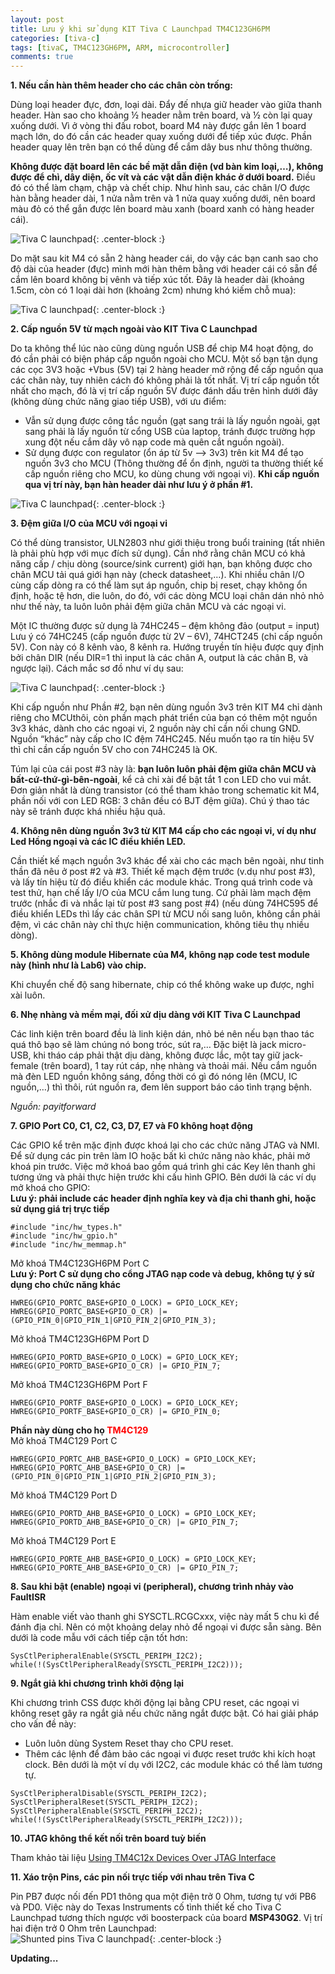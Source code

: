```yaml
---
layout: post
title: Lưu ý khi sử dụng KIT Tiva C Launchpad TM4C123GH6PM
categories: [tiva-c]
tags: [tivaC, TM4C123GH6PM, ARM, microcontroller]
comments: true
---
```


**1. Nếu cần hàn thêm header cho các chân còn trống:**

Dùng loại header đực, đơn, loại dài. Đẩy đế nhựa giữ header vào giữa thanh header.
Hàn sao cho khoảng ½ header nằm trên board, và ½ còn lại quay xuống dưới.
Vì ở vòng thi đấu robot, board M4 này được gắn lên 1 board mạch lớn, do đó cần các header quay xuống dưới để tiếp xúc được.
Phần header quay lên trên bạn có thể dùng để cắm dây bus như thông thường.

**Không được đặt board lên các bề mặt dẫn điện (vd bàn kim loại,…), không được để chì, dây diện, ốc vít và các vật dẫn điện khác ở dưới board.** Điều đó có thể làm chạm, chập và chết chip.
Như hình sau, các chân I/O được hàn bằng header dài, 1 nửa nằm trên và 1 nửa quay xuống dưới, nên board màu đỏ có thể gắn được lên board màu xanh (board xanh có hàng header cái).

![Tiva C launchpad](/img/luu-y-khi-dung-launchpad/Tiva-C-launchpad-1.jpg){: .center-block :}

Do mặt sau kit M4 có sẵn 2 hàng header cái, do vậy các bạn canh sao cho độ dài của header (đực) mình mới hàn thêm bằng với header cái có sẵn để cắm lên board không bị vênh và tiếp xúc tốt.
Đây là header dài (khoảng 1.5cm, còn có 1 loại dài hơn (khoảng 2cm) nhưng khó kiếm chỗ mua):

![Tiva C launchpad](/img/luu-y-khi-dung-launchpad/Tiva-C-launchpad-2.jpg){: .center-block :}

**2. Cấp nguồn 5V từ mạch ngoài vào KIT Tiva C Launchpad**

Do ta không thể lúc nào cũng dùng nguồn USB để chip M4 hoạt động, do đó cần phải có biện pháp cấp nguồn ngoài cho MCU. Một số bạn tận dụng các cọc 3V3 hoặc +Vbus (5V) tại 2 hàng header mở rộng để cấp nguồn qua các chân này, tuy nhiên cách đó không phải là tốt nhất.
Vị trí cấp nguồn tốt nhất cho mạch, đó là vị trí cấp nguồn 5V được đánh dấu trên hình dưới đây (không dùng chức năng giao tiếp USB), với ưu điểm:
* Vẫn sử dụng được công tắc nguồn (gạt sang trái là lấy nguồn ngoài, gạt sang phải là lấy nguồn từ cổng USB của laptop, tránh được trường hợp xung đột nếu cắm dây vô nạp code mà quên cắt nguồn ngoài).
* Sử dụng được con regulator (ổn áp từ 5v –> 3v3) trên kit M4 để tạo nguồn 3v3 cho MCU (Thông thường để ổn định, người ta thường thiết kế cấp nguồn riêng cho MCU, ko dùng chung với ngoại vi).
**Khi cấp nguồn qua vị trí này, bạn hàn header dài như lưu ý ở phần #1.**

![Tiva C launchpad](/img/luu-y-khi-dung-launchpad/Tiva-C-launchpad-3.jpg){: .center-block :}

**3. Đệm giữa I/O của MCU với ngoại vi**

Có thể dùng transistor, ULN2803 như giới thiệu trong buổi training (tất nhiên là phải phù hợp với mục đích sử dụng).
Cần nhớ rằng chân MCU có khả năng cấp / chịu dòng (source/sink current) giới hạn, bạn không được cho chân MCU tải quá giới hạn này (check datasheet,…).
Khi nhiều chân I/O cùng cấp dòng ra có thể làm sụt áp nguồn, chip bị reset, chạy không ổn định, hoặc tệ hơn, die luôn, do đó, với các dòng MCU loại chân dán nhỏ nhỏ như thế này, ta luôn luôn phải đệm giữa chân MCU và các ngoại vi.

Một IC thường được sử dụng là 74HC245 – đệm không đảo (output = input)
Lưu ý có 74HC245 (cấp nguồn được từ 2V – 6V), 74HCT245 (chỉ cấp nguồn 5V). Con này có 8 kênh vào, 8 kênh ra. Hướng truyền tín hiệu được quy định bởi chân DIR (nếu DIR=1 thì input là các chân A, output là các chân B, và ngược lại).
Cách mắc sơ đồ như ví dụ sau:

![Tiva C launchpad](/img/luu-y-khi-dung-launchpad/Tiva-C-launchpad-4.png){: .center-block :}

Khi cấp nguồn như Phần #2, bạn nên dùng nguồn 3v3 trên KIT M4 chỉ dành riêng cho MCUthôi, còn phần mạch phát triển của bạn có thêm một nguồn 3v3 khác, dành cho các ngoại vi, 2 nguồn này chỉ cần nối chung GND.
Nguồn “khác” này cấp cho IC đệm 74HC245.
Nếu muốn tạo ra tín hiệu 5V thì chỉ cần cấp nguồn 5V cho con 74HC245 là OK.

Túm lại của cái post #3 này là: **bạn luôn luôn phải đệm giữa chân MCU và bất-cứ-thứ-gì-bên-ngoài**, kể cả chỉ xài để bật tắt 1 con LED cho vui mắt.
Đơn giản nhất là dùng transistor (có thể tham khảo trong schematic kit M4, phần nối với con LED RGB: 3 chân đều có BJT đệm giữa). Chú ý thao tác này sẽ tránh được khá nhiều hậu quả.

**4. Không nên dùng nguồn 3v3 từ KIT M4 cấp cho các ngoại vi, ví dụ như Led Hồng ngoại và các IC điều khiển LED.**

Cần thiết kế mạch nguồn 3v3 khác để xài cho các mạch bên ngoài, như tinh thần đã nêu ở post #2 và #3.
Thiết kế mạch đệm trước (v.dụ như post #3), và lấy tín hiệu từ đó điều khiển các module khác. Trong quá trình code và test thử, hạn chế lấy I/O của MCU cắm lung tung. Cứ phải làm mạch đệm trước (nhắc đi và nhắc lại từ post #3 sang post #4)
(nếu dùng 74HC595 để điều khiển LEDs thì lấy các chân SPI từ MCU nối sang luôn, không cần phải đệm, vì các chân này chỉ thực hiện communication, không tiêu thụ nhiều dòng).

**5. Không dùng module Hibernate của M4, không nạp code test module này (hình như là Lab6) vào chip.**

Khi chuyển chế độ sang hibernate, chip có thể không wake up được, nghỉ xài luôn.

**6. Nhẹ nhàng và mềm mại, đối xử dịu dàng với KIT Tiva C Launchpad**

Các linh kiện trên board đều là linh kiện dán, nhỏ bé nên nếu bạn thao tác quá thô bạo sẽ làm chúng nó bong tróc, sút ra,…
Đặc biệt là jack micro-USB, khi tháo cáp phải thật dịu dàng, không được lắc, một tay giữ jack-female (trên board), 1 tay rút cáp, nhẹ nhàng và thoải mái.
Nếu cắm nguồn mà đèn LED nguồn không sáng, đồng thời có gì đó nóng lên (MCU, IC nguồn,…) thì thôi, rút nguồn ra, đem lên support báo cáo tình trạng bệnh.

*Nguồn: payitforward*

**7. GPIO Port C0, C1, C2, C3, D7, E7 và F0 không hoạt động**

Các GPIO kể trên mặc định được khoá lại cho các chức năng JTAG và NMI.
Để sử dụng các pin trên làm IO hoặc bất kì chức năng nào khác, phải mở khoá pin trước.
Việc mở khoá bao gồm quá trình ghi các Key lên thanh ghi tương ứng và phải thực hiện trước khi cấu hình GPIO.
Bên dưới là các ví dụ mở khoá cho GPIO:<br>
**Lưu ý: phải include các header định nghĩa key và địa chỉ thanh ghi, hoặc sử dụng giá trị trực tiếp**

~~~
#include "inc/hw_types.h"
#include "inc/hw_gpio.h"
#include "inc/hw_memmap.h"
~~~

Mở khoá TM4C123GH6PM Port C<br>
**Lưu ý: Port C sử dụng cho cổng JTAG nạp code và debug, không tự ý sử dụng cho chức năng khác**
~~~
HWREG(GPIO_PORTC_BASE+GPIO_O_LOCK) = GPIO_LOCK_KEY;
HWREG(GPIO_PORTC_BASE+GPIO_O_CR) |= (GPIO_PIN_0|GPIO_PIN_1|GPIO_PIN_2|GPIO_PIN_3);
~~~
Mở khoá TM4C123GH6PM Port D
~~~
HWREG(GPIO_PORTD_BASE+GPIO_O_LOCK) = GPIO_LOCK_KEY;
HWREG(GPIO_PORTD_BASE+GPIO_O_CR) |= GPIO_PIN_7;
~~~
Mở khoá TM4C123GH6PM Port F
~~~
HWREG(GPIO_PORTF_BASE+GPIO_O_LOCK) = GPIO_LOCK_KEY;
HWREG(GPIO_PORTF_BASE+GPIO_O_CR) |= GPIO_PIN_0;
~~~

**Phần này dùng cho họ <span style="color:red">TM4C129</span>**<br>
Mở khoá TM4C129 Port C
~~~
HWREG(GPIO_PORTC_AHB_BASE+GPIO_O_LOCK) = GPIO_LOCK_KEY;
HWREG(GPIO_PORTC_AHB_BASE+GPIO_O_CR) |= (GPIO_PIN_0|GPIO_PIN_1|GPIO_PIN_2|GPIO_PIN_3);
~~~
Mở khoá TM4C129 Port D
~~~
HWREG(GPIO_PORTD_AHB_BASE+GPIO_O_LOCK) = GPIO_LOCK_KEY;
HWREG(GPIO_PORTD_AHB_BASE+GPIO_O_CR) |= GPIO_PIN_7;
~~~
Mở khoá TM4C129 Port E
~~~
HWREG(GPIO_PORTE_AHB_BASE+GPIO_O_LOCK) = GPIO_LOCK_KEY;
HWREG(GPIO_PORTE_AHB_BASE+GPIO_O_CR) |= GPIO_PIN_7;
~~~

**8. Sau khi bật (enable) ngoại vi (peripheral), chương trình nhảy vào FaultISR**

Hàm enable viết vào thanh ghi SYSCTL.RCGCxxx, việc này mất 5 chu kì để đánh địa chỉ.
 Nên có một khoảng delay nhỏ để ngoại vi được sẵn sàng. Bên dưới là code mẫu với cách tiếp cận tốt hơn:<br>
~~~
SysCtlPeripheralEnable(SYSCTL_PERIPH_I2C2);
while(!(SysCtlPeripheralReady(SYSCTL_PERIPH_I2C2)));
~~~
**9. Ngắt giả khi chương trình khởi động lại**

Khi chương trình CSS được khởi động lại bằng CPU reset, các ngoại vi không reset gây ra ngắt giả nếu chức năng ngắt được bật.
Có hai giải pháp cho vấn đề này:<br>
* Luôn luôn dùng System Reset thay cho CPU reset.
* Thêm các lệnh để đảm bảo các ngoại vi được reset trước khi kích hoạt clock. Bên dưới là một ví dụ với I2C2, các module khác có thể làm tương tự.
~~~
SysCtlPeripheralDisable(SYSCTL_PERIPH_I2C2);
SysCtlPeripheralReset(SYSCTL_PERIPH_I2C2);
SysCtlPeripheralEnable(SYSCTL_PERIPH_I2C2);
while(!(SysCtlPeripheralReady(SYSCTL_PERIPH_I2C2)));
~~~

**10. JTAG không thể kết nối trên board tuỳ biến**

Tham khảo tài liệu [Using TM4C12x Devices Over JTAG Interface](http://www.ti.com/lit/an/spma075/spma075.pdf)

**11. Xáo trộn Pins, các pin nối trực tiếp với nhau trên Tiva C**

Pin PB7 được nối đến PD1 thông qua một điện trở 0 Ohm, tương tự với PB6 và PD0.
Việc này do Texas Instruments cố tình thiết kế cho Tiva C Launchpad tương thích ngược với boosterpack của board **MSP430G2**.
Vị trí hai điện trở 0 Ohm trên Launchpad: <br>
![Shunted pins Tiva C launchpad](/img/luu-y-khi-dung-launchpad/shunted-pins-tiva-c.jpg){: .center-block :}


**Updating...**















